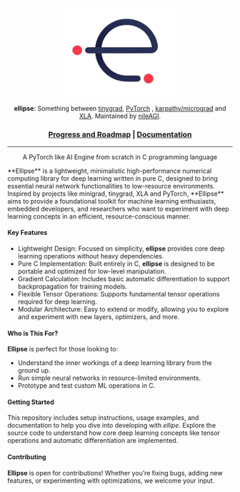 <!-- <h1 align='center'><b>nano</b></h1> -->

<div align="center">

<picture>
  <source media="(prefers-color-scheme: light)" srcset="/imgs/ellipse.png">
  <img alt="ellipse logo" src="/imgs/ellipse.png" width="50%" height="50%">
</picture>

**ellipse**: Something between [tinygrad](https://tinygrad.org/), [PyTorch](https://github.com/pytorch/pytorch) , [karpathy/micrograd](https://github.com/karpathy/micrograd) and [XLA](https://openxla.org/xla). Maintained by [nileAGI](https://www.nileagi.com/).

<h3>

[Progress and Roadmap](Progress_and_Roadmap.md) | [Documentation](Documentation/documentation.md)

</h3>

<!-- [![GitHub Repo stars](https://img.shields.io/github/stars/tinygrad/tinygrad)](https://github.com/tinygrad/tinygrad/stargazers)
[![Unit Tests](https://github.com/tinygrad/tinygrad/actions/workflows/test.yml/badge.svg)](https://github.com/tinygrad/tinygrad/actions/workflows/test.yml)
[![Discord](https://img.shields.io/discord/1068976834382925865)](https://discord.gg/ZjZadyC7PK) -->

</div>

---

<!-- <h1 align="center">
  <img src="imgs/nan/nan.svg" alt="Dainemo Logo" width="400" height="250"/>
</h1> -->
<p align='center'>
    A PyTorch like AI Engine from scratch in C programming language
</p>
<!-- <p align="center">
  <img src="imgs/cerebrix.png" alt="Dainemo Logo" width="150"/>
</p> -->

<p>
**Ellipse** is a lightweight, minimalistic high-performance numerical computing library for deep learning written in pure C, designed to bring essential neural network functionalities to low-resource environments. Inspired by projects like minigrad, tinygrad, XLA and PyTorch, **Ellipse** aims to provide a foundational toolkit for machine learning enthusiasts, embedded developers, and researchers who want to experiment with deep learning concepts in an efficient, resource-conscious manner.
</p>

#### Key Features

-  Lightweight Design: Focused on simplicity, **ellipse** provides core deep learning operations without heavy dependencies.
-  Pure C Implementation: Built entirely in C, **ellipse** is designed to be portable and optimized for low-level manipulation.
-  Gradient Calculation: Includes basic automatic differentiation to support backpropagation for training models.
-  Flexible Tensor Operations: Supports fundamental tensor operations required for deep learning.
-  Modular Architecture: Easy to extend or modify, allowing you to explore and experiment with new layers, optimizers, and more.

#### Who is This For?

**Ellipse** is perfect for those looking to:
-  Understand the inner workings of a deep learning library from the ground up.
-  Run simple neural networks in resource-limited environments.
-  Prototype and test custom ML operations in C.

#### Getting Started

This repository includes setup instructions, usage examples, and documentation to help you dive into developing with *ellipe*. Explore the source code to understand how core deep learning concepts like tensor operations and automatic differentiation are implemented.

#### Contributing

**Ellipse** is open for contributions! Whether you’re fixing bugs, adding new features, or experimenting with optimizations, we welcome your input.
